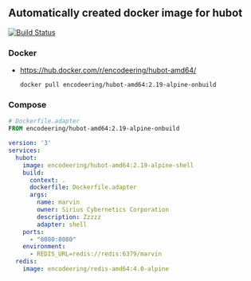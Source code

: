## Automatically created docker image for hubot

[![Build Status](https://travis-ci.org/encodeering/docker-hubot.svg?branch=master)](https://travis-ci.org/encodeering/docker-hubot)

### Docker

- https://hub.docker.com/r/encodeering/hubot-amd64/

    ```docker pull encodeering/hubot-amd64:2.19-alpine-onbuild```

### Compose

```Dockerfile
# Dockerfile.adapter
FROM encodeering/hubot-amd64:2.19-alpine-onbuild
```

```yml
version: '3'
services:
  hubot:
    image: encodeering/hubot-amd64:2.19-alpine-shell
    build:
      context: .
      dockerfile: Dockerfile.adapter
      args:
        name: marvin
        owner: Sirius Cybernetics Corporation
        description: Zzzzz
        adapter: shell
    ports:
      - "8080:8080"
    environment:
      - REDIS_URL=redis://redis:6379/marvin
  redis:
    image: encodeering/redis-amd64:4.0-alpine
```